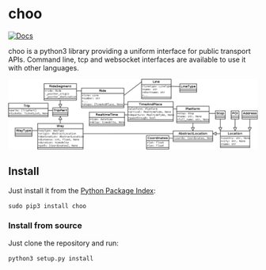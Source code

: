 # choo

[![Docs](https://readthedocs.org/projects/choo/badge/?version=latest)](https://choo.readthedocs.org/)

choo is a python3 library providing a uniform interface for public transport APIs. Command line, tcp and websocket interfaces are available to use it with other languages.

![UML Model Overview](uml.png)

## Install

Just install it from the [Python Package Index](https://pypi.python.org/pypi/choo):

```
sudo pip3 install choo
```

### Install from source

Just clone the repository and run:

```
python3 setup.py install
```
